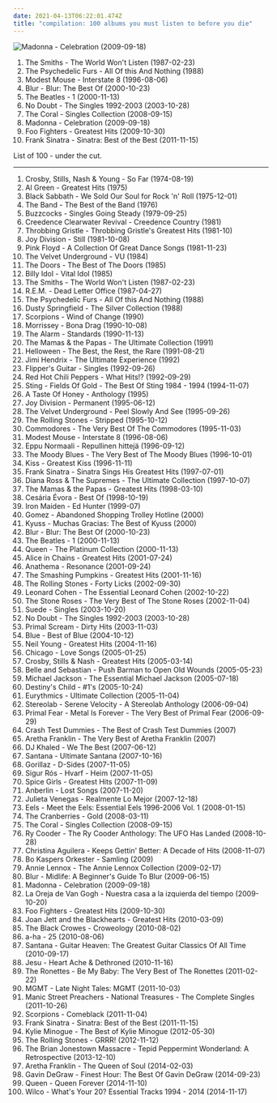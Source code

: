 ```yaml
---
date: 2021-04-13T06:22:01.474Z
title: "compilation: 100 albums you must listen to before you die"
---
```

![Madonna - Celebration (2009-09-18)](http://coverartarchive.org/release/18d7b623-e8ca-4afb-add0-d29a7e0fcc9a/15089448233-500.jpg "Madonna - Celebration (2009-09-18)")
<ol class="albums">
<li data-cover="http://coverartarchive.org/release/9feb63e8-ffc5-47cc-b0f4-dace3d9e75d4/920100536-500.jpg" data-tags="80s" role="button">The Smiths - The World Won't Listen (1987-02-23)</li>
<li data-cover="http://coverartarchive.org/release/7c830a82-d93d-37e4-b792-d1df6a384f22/6382773118-500.jpg" data-tags="80s, new wave, post-punk" role="button">The Psychedelic Furs - All Of this And Nothing (1988)</li>
<li data-cover="http://coverartarchive.org/release/5f52d3ff-74dd-460d-a627-4d54f0f7eff6/1611443813-500.jpg" data-tags="indie, rock, alternative, indie rock, 90s" role="button">Modest Mouse - Interstate 8 (1996-08-06)</li>
<li data-cover="https://img.discogs.com/BNPK4_Ne6b4KcwnpPc1LVSrUNmc=/fit-in/440x626/filters:strip_icc():format(jpeg):mode_rgb():quality(90)/discogs-images/R-2790057-1308314541.jpeg.jpg" data-tags="britpop" role="button">Blur - Blur: The Best Of (2000-10-23)</li>
<li data-cover="https://img.discogs.com/Z7CWHAcUvNh2EIwSCAo56cRf12s=/fit-in/460x414/filters:strip_icc():format(jpeg):mode_rgb():quality(90)/discogs-images/R-7767118-1448345509-9572.jpeg.jpg" data-tags="classic rock, 60s, rock" role="button">The Beatles - 1 (2000-11-13)</li>
<li data-cover="http://coverartarchive.org/release/5124e004-5d4d-32ec-8c0a-c6ad1e9da84e/8780110827-500.jpg" data-tags="alternative" role="button">No Doubt - The Singles 1992-2003 (2003-10-28)</li>
<li data-cover="https://img.discogs.com/jqTRiSLDBR0iVbK5KvUh6sso1B8=/fit-in/400x393/filters:strip_icc():format(jpeg):mode_rgb():quality(90)/discogs-images/R-1464028-1221668651.jpeg.jpg" data-tags="indie rock, compilation, 00s, greatest hits, try before i buy, 200 great albums owned by sideflower, deltasonic records, boughtlist2011" role="button">The Coral - Singles Collection (2008-09-15)</li>
<li data-cover="http://coverartarchive.org/release/18d7b623-e8ca-4afb-add0-d29a7e0fcc9a/15089448233-500.jpg" data-tags="pop" role="button">Madonna - Celebration (2009-09-18)</li>
<li data-cover="http://coverartarchive.org/release/cd535e76-4821-4738-a1fc-bd835c6ff6bd/1941029803-500.jpg" data-tags="rock, alternative rock" role="button">Foo Fighters - Greatest Hits (2009-10-30)</li>
<li data-cover="http://coverartarchive.org/release/5c80910d-2033-4ac3-bd56-898e9c3e4267/1340461051-500.jpg" data-tags="jazz, swing, compilation, frank sinatra, capitol records, the lizards lounge" role="button">Frank Sinatra - Sinatra: Best of the Best (2011-11-15)</li>
</ol>
List of 100 - under the cut.
<!-- more -->

_________________

<ol class="albums">
<li data-cover="http://coverartarchive.org/release/5e5f8794-44dc-3e77-8344-481d97f7545e/5260506449-500.jpg" data-tags="classic rock, folk rock" role="button">
Crosby, Stills, Nash & Young - So Far (1974-08-19)
</li>
<li data-cover="https://img.discogs.com/gwHHf4SwU8F1I517KGbVxkSAb3w=/fit-in/600x599/filters:strip_icc():format(jpeg):mode_rgb():quality(90)/discogs-images/R-4150515-1540840917-4122.jpeg.jpg" data-tags="soul" role="button">
Al Green - Greatest Hits (1975)
</li>
<li data-cover="http://coverartarchive.org/release/002e0056-22a5-45c6-9804-6e3eab21e660/1242995357-500.jpg" data-tags="heavy metal, hard rock" role="button">
Black Sabbath - We Sold Our Soul for Rock 'n' Roll (1975-12-01)
</li>
<li data-cover="http://coverartarchive.org/release/761bc982-f445-4cc7-be4e-c71044debb01/13878419287-500.jpg" data-tags="classic rock" role="button">
The Band - The Best of the Band (1976)
</li>
<li data-cover="http://coverartarchive.org/release/85cea2de-0bfe-3c30-9969-2e6afdb972f8/26893576823-500.jpg" data-tags="punk" role="button">
Buzzcocks - Singles Going Steady (1979-09-25)
</li>
<li data-cover="https://img.discogs.com/ALWL6pUKpDjvVBD_87s_Ul9i73s=/fit-in/500x494/filters:strip_icc():format(jpeg):mode_rgb():quality(90)/discogs-images/R-3802835-1345029926-3937.jpeg.jpg" data-tags="classic, compilation, southern rock, c c r" role="button">
Creedence Clearwater Revival - Creedence Country (1981)
</li>
<li data-cover="http://coverartarchive.org/release/d7aea519-09a6-33a2-a2d1-3fc69cc48b1c/28117177612-500.jpg" data-tags="compilation, industrial" role="button">
Throbbing Gristle - Throbbing Gristle's Greatest Hits (1981-10)
</li>
<li data-cover="https://via.placeholder.com/450" data-tags="post-punk, new wave" role="button">
Joy Division - Still (1981-10-08)
</li>
<li data-cover="http://coverartarchive.org/release/985f059e-d503-378f-9e27-7c2f104653c5/18902154264-500.jpg" data-tags="classic rock, pink floyd, progressive rock" role="button">
Pink Floyd - A Collection Of Great Dance Songs (1981-11-23)
</li>
<li data-cover="http://coverartarchive.org/release/a2af3c5e-fb92-484f-851f-d26b27770d8b/15137212906-500.jpg" data-tags="classic rock, rock" role="button">
The Velvet Underground - VU (1984)
</li>
<li data-cover="https://img.discogs.com/fFEJ6AJ-UUlkXDMBnTn2PULqNxE=/fit-in/600x543/filters:strip_icc():format(jpeg):mode_rgb():quality(90)/discogs-images/R-397370-1604657610-1339.jpeg.jpg" data-tags="classic rock" role="button">
The Doors - The Best of The Doors (1985)
</li>
<li data-cover="http://coverartarchive.org/release/08c1b5dc-8b44-4039-b86f-c0dc4975cc27/9230305954-500.jpg" data-tags="80s, rock, new wave" role="button">
Billy Idol - Vital Idol (1985)
</li>
<li data-cover="http://coverartarchive.org/release/9feb63e8-ffc5-47cc-b0f4-dace3d9e75d4/920100536-500.jpg" data-tags="80s" role="button">
The Smiths - The World Won't Listen (1987-02-23)
</li>
<li data-cover="http://coverartarchive.org/release/6600f795-278c-49e3-883d-547016141503/15810465428-500.jpg" data-tags="alternative rock, rem" role="button">
R.E.M. - Dead Letter Office (1987-04-27)
</li>
<li data-cover="http://coverartarchive.org/release/7c830a82-d93d-37e4-b792-d1df6a384f22/6382773118-500.jpg" data-tags="80s, new wave, post-punk" role="button">
The Psychedelic Furs - All Of this And Nothing (1988)
</li>
<li data-cover="http://coverartarchive.org/release/95091e40-8397-44af-9498-0ecd719c4c64/22503116196-500.jpg" data-tags="oldies" role="button">
Dusty Springfield - The Silver Collection (1988)
</li>
<li data-cover="https://img.discogs.com/SF92pnit6ZTmgebM-egRnzh97IA=/fit-in/600x606/filters:strip_icc():format(jpeg):mode_rgb():quality(90)/discogs-images/R-2359263-1437873489-6468.jpeg.jpg" data-tags="heavy metal, compilation" role="button">
Scorpions - Wind of Change (1990)
</li>
<li data-cover="http://coverartarchive.org/release/74678f8d-80a8-3091-ada8-89d617241547/22697273580-500.jpg" data-tags="morrissey, alternative" role="button">
Morrissey - Bona Drag (1990-10-08)
</li>
<li data-cover="https://img.discogs.com/LLV8k1-DEIHBK4lbYh9y6xLh0G4=/fit-in/600x606/filters:strip_icc():format(jpeg):mode_rgb():quality(90)/discogs-images/R-1722743-1410123623-8142.jpeg.jpg" data-tags="80s, alternative, hard rock, new wave, oldies, male vocalists, compilation, 80s rock" role="button">
The Alarm - Standards (1990-11-13)
</li>
<li data-cover="https://img.discogs.com/9bggwcwlt_JGfCck1JWPlZR4BTU=/fit-in/550x546/filters:strip_icc():format(jpeg):mode_rgb():quality(90)/discogs-images/R-5981301-1408001819-9735.jpeg.jpg" data-tags="vocal, pop, 60s, 70s, usa, american, oldies, harmony, compilation, west coast pop" role="button">
The Mamas & the Papas - The Ultimate Collection (1991)
</li>
<li data-cover="https://img.discogs.com/oA0fRRGHqYwLEPTYGs3f7apMdXU=/fit-in/415x420/filters:strip_icc():format(jpeg):mode_rgb():quality(90)/discogs-images/R-475493-1362068945-1555.jpeg.jpg" data-tags="heavy metal, metal, speed metal, compilation, power metal, pifou station, helloween" role="button">
Helloween - The Best, the Rest, the Rare (1991-08-21)
</li>
<li data-cover="http://coverartarchive.org/release/94a88cc8-2ce3-4ca3-afd7-d2411844b122/18759016208-500.jpg" data-tags="classic rock, rock" role="button">
Jimi Hendrix - The Ultimate Experience (1992)
</li>
<li data-cover="http://coverartarchive.org/release/9832d881-4e16-40fd-bada-b02436ca75aa/25627615307-500.jpg" data-tags="pop, rock, japanese, 80s, punk, alternative, power pop, 90s, compilation, j-pop, shibuya-kei, album" role="button">
Flipper's Guitar - Singles (1992-09-26)
</li>
<li data-cover="http://coverartarchive.org/release/7ce9f37a-2885-43f5-8c36-b6294dbfadf9/26393776128-500.jpg" data-tags="rock, alternative, funk, funk rock" role="button">
Red Hot Chili Peppers - What Hits!? (1992-09-29)
</li>
<li data-cover="http://coverartarchive.org/release/05cfeb8d-ca81-40fc-a732-3e745bff281d/1755021500-500.jpg" data-tags="sting" role="button">
Sting - Fields Of Gold - The Best Of Sting 1984 - 1994 (1994-11-07)
</li>
<li data-cover="https://img.discogs.com/ilNLt_WujIF8v65KNoiabHH6IrQ=/fit-in/600x600/filters:strip_icc():format(jpeg):mode_rgb():quality(90)/discogs-images/R-856447-1165902203.jpeg.jpg" data-tags="compilation, anthology, booie ogie ogie" role="button">
A Taste Of Honey - Anthology (1995)
</li>
<li data-cover="http://coverartarchive.org/release/d7c9e8c6-b057-4f48-b04e-c460ec924eff/11920495341-500.jpg" data-tags="post-punk" role="button">
Joy Division - Permanent (1995-06-12)
</li>
<li data-cover="http://coverartarchive.org/release/829d106e-5816-4161-bfae-da2f2f9b3413/8014556953-500.jpg" data-tags="compilation, velvets, box set" role="button">
The Velvet Underground - Peel Slowly And See (1995-09-26)
</li>
<li data-cover="http://coverartarchive.org/release/b5265116-13c0-4c9c-bd96-f0e71490f0c9/8612920874-500.jpg" data-tags="rock, classic rock" role="button">
The Rolling Stones - Stripped (1995-10-12)
</li>
<li data-cover="http://coverartarchive.org/release/df661f80-08f8-41b3-9025-af22297dbd15/11244597832-500.jpg" data-tags="soul, usa, 90s, rnb, compilation, commodores, soul funk, soul tag, soul peppermint" role="button">
Commodores - The Very Best Of The Commodores (1995-11-03)
</li>
<li data-cover="http://coverartarchive.org/release/5f52d3ff-74dd-460d-a627-4d54f0f7eff6/1611443813-500.jpg" data-tags="indie, rock, alternative, indie rock, 90s" role="button">
Modest Mouse - Interstate 8 (1996-08-06)
</li>
<li data-cover="http://coverartarchive.org/release/2949fa44-1488-4274-883f-df4ec69608de/3523748457-500.jpg" data-tags="rock, finnish, compilation, finland, eppu normaali" role="button">
Eppu Normaali - Repullinen hittejä (1996-09-12)
</li>
<li data-cover="https://img.discogs.com/xc2LvXnwywUoglPNWijLGS7kuJc=/fit-in/569x440/filters:strip_icc():format(jpeg):mode_rgb():quality(90)/discogs-images/R-1079972-1283246565.jpeg.jpg" data-tags="progressive rock, uk, symphonic rock, 90s, compilation, english group, t m blues" role="button">
The Moody Blues - The Very Best of The Moody Blues (1996-10-01)
</li>
<li data-cover="http://coverartarchive.org/release/7566242e-c2f6-46ab-8584-93c7da59d08c/3167170521-500.jpg" data-tags="classic rock, hard rock" role="button">
Kiss - Greatest Kiss (1996-11-11)
</li>
<li data-cover="https://img.discogs.com/qjEs9lOrq5euAKXxhp-M1cOIjD0=/fit-in/600x611/filters:strip_icc():format(jpeg):mode_rgb():quality(90)/discogs-images/R-1432016-1454377754-8190.jpeg.jpg" data-tags="compilation" role="button">
Frank Sinatra - Sinatra Sings His Greatest Hits (1997-07-01)
</li>
<li data-cover="https://via.placeholder.com/450" data-tags="usa, 90s, compilation, motown soul, female vocal group" role="button">
Diana Ross & The Supremes - The Ultimate Collection (1997-10-07)
</li>
<li data-cover="http://coverartarchive.org/release/e76632c4-4a9d-4d3d-9a2c-65b13fc6b3c6/9276766270-500.jpg" data-tags="60s, oldies" role="button">
The Mamas & the Papas - Greatest Hits (1998-03-10)
</li>
<li data-cover="http://coverartarchive.org/release/9d255979-2c83-4e1f-91d2-7d7b3faf0a9f/11408081526-500.jpg" data-tags="80s, world, latin, 90s, african, female vocalist, compilation, cape verdean, coladeira, moma" role="button">
Cesária Évora - Best Of (1998-10-19)
</li>
<li data-cover="http://coverartarchive.org/release/ec286378-1430-41ae-b851-5e1bb50d57e7/7123321703-500.jpg" data-tags="heavy metal, metal" role="button">
Iron Maiden - Ed Hunter (1999-07)
</li>
<li data-cover="http://coverartarchive.org/release/6218b7b4-62e3-4a46-a4d1-4d3cadbca7c9/19258054855-500.jpg" data-tags="stoner rock, compilation, virgin, cantor" role="button">
Gomez - Abandoned Shopping Trolley Hotline (2000)
</li>
<li data-cover="http://coverartarchive.org/release/a1cf9c2a-306b-332c-b9d1-0089dd09fd09/8267282082-500.jpg" data-tags="stoner rock" role="button">
Kyuss - Muchas Gracias: The Best of Kyuss (2000)
</li>
<li data-cover="https://img.discogs.com/BNPK4_Ne6b4KcwnpPc1LVSrUNmc=/fit-in/440x626/filters:strip_icc():format(jpeg):mode_rgb():quality(90)/discogs-images/R-2790057-1308314541.jpeg.jpg" data-tags="britpop" role="button">
Blur - Blur: The Best Of (2000-10-23)
</li>
<li data-cover="https://img.discogs.com/Z7CWHAcUvNh2EIwSCAo56cRf12s=/fit-in/460x414/filters:strip_icc():format(jpeg):mode_rgb():quality(90)/discogs-images/R-7767118-1448345509-9572.jpeg.jpg" data-tags="classic rock, 60s, rock" role="button">
The Beatles - 1 (2000-11-13)
</li>
<li data-cover="http://coverartarchive.org/release/dd122cb7-b77a-425e-9437-b3352927a32f/21699355686-500.jpg" data-tags="80s" role="button">
Queen - The Platinum Collection (2000-11-13)
</li>
<li data-cover="http://coverartarchive.org/release/37cc6812-0779-496a-b9d8-19fd69e4b2c5/15894085175-500.jpg" data-tags="grunge" role="button">
Alice in Chains - Greatest Hits (2001-07-24)
</li>
<li data-cover="https://img.discogs.com/zE1g7EfR92bN-uRdWuFEdTw8lvQ=/fit-in/600x960/filters:strip_icc():format(jpeg):mode_rgb():quality(90)/discogs-images/R-3695431-1552089588-2064.jpeg.jpg" data-tags="melancholic" role="button">
Anathema - Resonance (2001-09-24)
</li>
<li data-cover="http://coverartarchive.org/release/45c57051-d92f-310c-b0db-2a7ad464343f/5813683178-500.jpg" data-tags="alternative rock, rock" role="button">
The Smashing Pumpkins - Greatest Hits (2001-11-16)
</li>
<li data-cover="http://coverartarchive.org/release/dea7cf79-a6a6-4d45-8cc5-ec5880301be4/8791643877-500.jpg" data-tags="classic rock, rock" role="button">
The Rolling Stones - Forty Licks (2002-09-30)
</li>
<li data-cover="http://coverartarchive.org/release/e6050473-005e-43c4-a92b-2b5a19e3d85b/27487453451-500.jpg" data-tags="leonard cohen" role="button">
Leonard Cohen - The Essential Leonard Cohen (2002-10-22)
</li>
<li data-cover="https://img.discogs.com/xNhbq7wdrCp41Cli9eWorBoOBUY=/fit-in/600x603/filters:strip_icc():format(jpeg):mode_rgb():quality(90)/discogs-images/R-15694999-1596054295-8929.jpeg.jpg" data-tags="rock" role="button">
The Stone Roses - The Very Best of The Stone Roses (2002-11-04)
</li>
<li data-cover="http://coverartarchive.org/release/1afe7e41-7c77-4e13-90e5-f170404ad3df/13703071855-500.jpg" data-tags="alternative, brit-pop, alternative britpop, alternative rock, 90s" role="button">
Suede - Singles (2003-10-20)
</li>
<li data-cover="http://coverartarchive.org/release/5124e004-5d4d-32ec-8c0a-c6ad1e9da84e/8780110827-500.jpg" data-tags="alternative" role="button">
No Doubt - The Singles 1992-2003 (2003-10-28)
</li>
<li data-cover="https://img.discogs.com/pnllg9lV1ZIO0lR7tBy4x9mtFro=/fit-in/600x595/filters:strip_icc():format(jpeg):mode_rgb():quality(90)/discogs-images/R-8829013-1469641555-8927.jpeg.jpg" data-tags="2003" role="button">
Primal Scream - Dirty Hits (2003-11-03)
</li>
<li data-cover="http://coverartarchive.org/release/02836c6d-9de4-4183-91ac-cb12ef36aeba/21476872343-500.jpg" data-tags="british, pop, blue" role="button">
Blue - Best of Blue (2004-10-12)
</li>
<li data-cover="http://coverartarchive.org/release/0dc2f627-b12e-4a0b-9775-f88de9881061/18183886570-500.jpg" data-tags="rock, classic rock" role="button">
Neil Young - Greatest Hits (2004-11-16)
</li>
<li data-cover="http://coverartarchive.org/release/9a155c9f-07cc-4114-8d24-0503c1df0322/1828963915-500.jpg" data-tags="80s" role="button">
Chicago - Love Songs (2005-01-25)
</li>
<li data-cover="https://img.discogs.com/knjaSnNxQ0KcisBhjyaU6_7421A=/fit-in/600x594/filters:strip_icc():format(jpeg):mode_rgb():quality(90)/discogs-images/R-1089778-1191250136.jpeg.jpg" data-tags="classic rock, folk, csn" role="button">
Crosby, Stills & Nash - Greatest Hits (2005-03-14)
</li>
<li data-cover="https://via.placeholder.com/450" data-tags="indie pop, indie, 00s" role="button">
Belle and Sebastian - Push Barman to Open Old Wounds (2005-05-23)
</li>
<li data-cover="https://img.discogs.com/pPPWcvD_F9GXyGQxpOVeJsKQTLY=/fit-in/600x691/filters:strip_icc():format(jpeg):mode_rgb():quality(90)/discogs-images/R-8875473-1470585325-4745.jpeg.jpg" data-tags="pop, michael jackson" role="button">
Michael Jackson - The Essential Michael Jackson (2005-07-18)
</li>
<li data-cover="http://coverartarchive.org/release/177fcfee-525a-46c6-9c58-d6a82cf9cc8d/14885026677-500.jpg" data-tags="rnb" role="button">
Destiny's Child - #1's (2005-10-24)
</li>
<li data-cover="http://coverartarchive.org/release/e2b358e9-7008-31b2-9983-06ddf5714a24/5901913185-500.jpg" data-tags="new wave" role="button">
Eurythmics - Ultimate Collection (2005-11-04)
</li>
<li data-cover="https://img.discogs.com/ExJOp-hCuasCOHXHPB4IdDJZL04=/fit-in/600x600/filters:strip_icc():format(jpeg):mode_rgb():quality(90)/discogs-images/R-3100960-1393561989-4861.jpeg.jpg" data-tags="experimental" role="button">
Stereolab - Serene Velocity - A Stereolab Anthology (2006-09-04)
</li>
<li data-cover="http://coverartarchive.org/release/441cf00b-8365-46ee-8c11-21dfb5f8e034/25433486566-500.jpg" data-tags="compilation, power metal, melodic metal, cover version, iron maiden, ralf scheepers, mat sinner, primer fear-metal is forever-the very best of primer fear" role="button">
Primal Fear - Metal Is Forever - The Very Best of Primal Fear (2006-09-29)
</li>
<li data-cover="http://coverartarchive.org/release/43e5022a-adb3-4eec-9666-e93de83c11b6/8111180487-500.jpg" data-tags="rock, alternative" role="button">
Crash Test Dummies - The Best of Crash Test Dummies (2007)
</li>
<li data-cover="http://coverartarchive.org/release/ef816820-8814-4a29-bec4-56f1a5b91896/24111679689-500.jpg" data-tags="soul, compilation, a franklin" role="button">
Aretha Franklin - The Very Best of Aretha Franklin (2007)
</li>
<li data-cover="http://coverartarchive.org/release/6a502507-95de-4d78-bf3c-f82b73b86f65/2010287344-500.jpg" data-tags="rap" role="button">
DJ Khaled - We The Best (2007-06-12)
</li>
<li data-cover="http://coverartarchive.org/release/ab84a832-8fc8-42a3-a849-adc188738aec/7365407384-500.jpg" data-tags="rock" role="button">
Santana - Ultimate Santana (2007-10-16)
</li>
<li data-cover="http://coverartarchive.org/release/0502de68-1bd3-3e76-a375-5e8ba2cee596/17965853791-500.jpg" data-tags="electronic, alternative" role="button">
Gorillaz - D-Sides (2007-11-05)
</li>
<li data-cover="http://coverartarchive.org/release/a8270390-c345-4d3a-a341-187722f75160/8583241241-500.jpg" data-tags="post-rock, icelandic" role="button">
Sigur Rós - Hvarf - Heim (2007-11-05)
</li>
<li data-cover="https://img.discogs.com/K3-FiQw9ClJl6OpfaRahc6UisAY=/fit-in/600x600/filters:strip_icc():format(jpeg):mode_rgb():quality(90)/discogs-images/R-2158915-1267188271.jpeg.jpg" data-tags="pop" role="button">
Spice Girls - Greatest Hits (2007-11-09)
</li>
<li data-cover="http://coverartarchive.org/release/65dd730e-e124-4b95-9e54-55640b24b8cc/4889498679-500.jpg" data-tags="alternative rock" role="button">
Anberlin - Lost Songs (2007-11-20)
</li>
<li data-cover="http://coverartarchive.org/release/4d66a821-481a-4abd-b56b-de6f123f6b64/17263278835-500.jpg" data-tags="spanish, folk, compilation, alternative pop, latin pop, mexican, accordion" role="button">
Julieta Venegas - Realmente Lo Mejor (2007-12-18)
</li>
<li data-cover="https://img.discogs.com/a8-rnlP1hyWgyz2lFT3xzeChCvY=/fit-in/600x529/filters:strip_icc():format(jpeg):mode_rgb():quality(90)/discogs-images/R-9238583-1477167057-8071.jpeg.jpg" data-tags="alternative rock" role="button">
Eels - Meet the Eels: Essential Eels 1996-2006 Vol. 1 (2008-01-15)
</li>
<li data-cover="http://coverartarchive.org/release/0f369d44-77ec-4b13-a183-6998b5496058/7344283221-500.jpg" data-tags="rock" role="button">
The Cranberries - Gold (2008-03-11)
</li>
<li data-cover="https://img.discogs.com/jqTRiSLDBR0iVbK5KvUh6sso1B8=/fit-in/400x393/filters:strip_icc():format(jpeg):mode_rgb():quality(90)/discogs-images/R-1464028-1221668651.jpeg.jpg" data-tags="indie rock, compilation, 00s, greatest hits, try before i buy, 200 great albums owned by sideflower, deltasonic records, boughtlist2011" role="button">
The Coral - Singles Collection (2008-09-15)
</li>
<li data-cover="http://coverartarchive.org/release/05a890e0-b414-423c-abbf-dffaf20b9c94/20131759686-500.jpg" data-tags="americana, blues, folk rock, compilation, country rock" role="button">
Ry Cooder - The Ry Cooder Anthology: The UFO Has Landed (2008-10-28)
</li>
<li data-cover="http://coverartarchive.org/release/855c5bbc-a7f7-4544-b933-74b6a26aa742/5891861087-500.jpg" data-tags="pop" role="button">
Christina Aguilera - Keeps Gettin' Better: A Decade of Hits (2008-11-07)
</li>
<li data-cover="https://img.discogs.com/Hh8GeaoGU-x-Qcyc7hAzjm52Dqw=/fit-in/600x600/filters:strip_icc():format(jpeg):mode_rgb():quality(90)/discogs-images/R-2975468-1309976653.jpeg.jpg" data-tags="svenskt, compilation, 00s, laptop, se, swedish group, swedish jazzy pop" role="button">
Bo Kaspers Orkester - Samling (2009)
</li>
<li data-cover="http://coverartarchive.org/release/82cbe67a-c4db-4f5b-834a-9224e2ced208/9461785430-500.jpg" data-tags="pop, female vocalists, rock, 90s, 00s" role="button">
Annie Lennox - The Annie Lennox Collection (2009-02-17)
</li>
<li data-cover="http://coverartarchive.org/release/a35d4ab1-edc9-41bc-96aa-ed0edb78c4eb/15056011308-500.jpg" data-tags="britpop" role="button">
Blur - Midlife: A Beginner's Guide To Blur (2009-06-15)
</li>
<li data-cover="http://coverartarchive.org/release/18d7b623-e8ca-4afb-add0-d29a7e0fcc9a/15089448233-500.jpg" data-tags="pop" role="button">
Madonna - Celebration (2009-09-18)
</li>
<li data-cover="http://coverartarchive.org/release/c246865b-cc2a-4cea-8da1-9e70f0e84971/4507827521-500.jpg" data-tags="spanish, compilation, pop-rock" role="button">
La Oreja de Van Gogh - Nuestra casa a la izquierda del tiempo (2009-10-20)
</li>
<li data-cover="http://coverartarchive.org/release/cd535e76-4821-4738-a1fc-bd835c6ff6bd/1941029803-500.jpg" data-tags="rock, alternative rock" role="button">
Foo Fighters - Greatest Hits (2009-10-30)
</li>
<li data-cover="https://img.discogs.com/iBChasnJz7Yph41jWMq394G2ewo=/fit-in/600x463/filters:strip_icc():format(jpeg):mode_rgb():quality(90)/discogs-images/R-3952837-1591705176-2117.jpeg.jpg" data-tags="compilation, rock n roll, greatest hits" role="button">
Joan Jett and the Blackhearts - Greatest Hits (2010-03-09)
</li>
<li data-cover="http://coverartarchive.org/release/4a71c547-1757-4695-8d15-be0a59ab096c/27339835378-500.jpg" data-tags="classic rock, acoustic, blues rock, southern rock" role="button">
The Black Crowes - Croweology (2010-08-02)
</li>
<li data-cover="http://coverartarchive.org/release/311ab662-8c46-4b86-8ac8-d1b321c74e9a/4033343947-500.jpg" data-tags="new wave, compilation, 10s, boy band, norwegian group, boughtlist2011" role="button">
a-ha - 25 (2010-08-06)
</li>
<li data-cover="http://coverartarchive.org/release/cf8cf4b6-9300-4778-9820-1253b8e03102/2176160466-500.jpg" data-tags="rock" role="button">
Santana - Guitar Heaven: The Greatest Guitar Classics Of All Time (2010-09-17)
</li>
<li data-cover="http://coverartarchive.org/release/6d6b7b3b-c103-4745-9519-f76ecc8b38ae/16155870206-500.jpg" data-tags="metal, alternative, doom metal, sludge, psychill, compilation, dark ambient, industrial metal, november, post-metal, justin broadrick, 2cd, ghost drone, november 2010, hydra head records, aaron turner, daymare recordings, drone-shoegaze, faith coloccia, 16 november 2010, 16 november, november 16th, 2x12" role="button">
Jesu - Heart Ache & Dethroned (2010-11-16)
</li>
<li data-cover="http://coverartarchive.org/release/06b7d792-5f27-422a-beca-a96dc7636479/15749059087-500.jpg" data-tags="easy listening" role="button">
The Ronettes - Be My Baby: The Very Best of The Ronettes (2011-02-22)
</li>
<li data-cover="https://img.discogs.com/GnRnl0Wz3ANq-0yvNmM_ZXrKha0=/fit-in/600x600/filters:strip_icc():format(jpeg):mode_rgb():quality(90)/discogs-images/R-3196802-1336131498.jpeg.jpg" data-tags="compilation" role="button">
MGMT - Late Night Tales: MGMT (2011-10-03)
</li>
<li data-cover="http://coverartarchive.org/release/c943b2f4-7dab-4c18-b62e-42c56d53c1e3/3729764404-500.jpg" data-tags="alternative rock, compilation, tugs at me heart strings" role="button">
Manic Street Preachers - National Treasures - The Complete Singles (2011-10-26)
</li>
<li data-cover="http://coverartarchive.org/release/ffad013a-4f64-44dd-bfb3-c6360fbd042d/9564325968-500.jpg" data-tags="hard rock" role="button">
Scorpions - Comeblack (2011-11-04)
</li>
<li data-cover="http://coverartarchive.org/release/5c80910d-2033-4ac3-bd56-898e9c3e4267/1340461051-500.jpg" data-tags="jazz, swing, compilation, frank sinatra, capitol records, the lizards lounge" role="button">
Frank Sinatra - Sinatra: Best of the Best (2011-11-15)
</li>
<li data-cover="http://coverartarchive.org/release/48924fb0-54fc-4dff-a242-e5bcbe4ceba9/8458484651-500.jpg" data-tags="pop, female vocalists" role="button">
Kylie Minogue - The Best of Kylie Minogue (2012-05-30)
</li>
<li data-cover="http://coverartarchive.org/release/a8dc0bf1-c974-4f1b-9d70-bd132bc2bf84/9149605530-500.jpg" data-tags="rock" role="button">
The Rolling Stones - GRRR! (2012-11-12)
</li>
<li data-cover="http://coverartarchive.org/release/d64ff8e1-e76a-4827-84c0-02eea1786ab0/23925502270-500.jpg" data-tags="compilation" role="button">
The Brian Jonestown Massacre - Tepid Peppermint Wonderland: A Retrospective (2013-12-10)
</li>
<li data-cover="http://coverartarchive.org/release/e4794a5e-08ea-4290-bb21-846dce6e72dc/6479390642-500.jpg" data-tags="soul, female vocalists, compilation" role="button">
Aretha Franklin - The Queen of Soul (2014-02-03)
</li>
<li data-cover="http://coverartarchive.org/release/0d789755-4238-4250-ad16-a5f975f44e9a/9119221632-500.jpg" data-tags="compilation, 10s" role="button">
Gavin DeGraw - Finest Hour: The Best Of Gavin DeGraw (2014-09-23)
</li>
<li data-cover="http://coverartarchive.org/release/b015e9ff-e38f-4cdd-97ec-5b4070716852/21009780466-500.jpg" data-tags="rock, uk" role="button">
Queen - Queen Forever (2014-11-10)
</li>
<li data-cover="http://coverartarchive.org/release/1509ea63-23ba-4d28-865d-35a7b6a2eaf6/9012572692-500.jpg" data-tags="compilation" role="button">
Wilco - What's Your 20? Essential Tracks 1994 - 2014 (2014-11-17)
</li>
</ol>